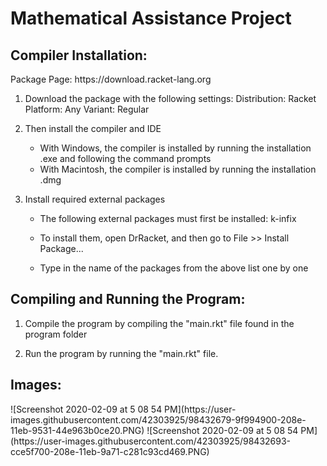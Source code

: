 <h1>Mathematical Assistance Project</h1>
  <h2>Compiler Installation:</h2>
Package Page: https://download.racket-lang.org

1. Download the package with the following settings:
Distribution: Racket
Platform: Any
Variant: Regular

2. Then install the compiler and IDE
    - With Windows, the compiler is installed by running the installation .exe and following the command prompts
    - With Macintosh, the compiler is installed by running the installation .dmg

3. Install required external packages
    - The following external packages must first be installed:
        k-infix
        
    - To install them, open DrRacket, and then go to File >> Install Package... 
    - Type in the name of the packages from the above list one by one
        
        
<h2>Compiling and Running the Program:</h2>

1. Compile the program by compiling the "main.rkt" file found in the program folder

2. Run the program by running the "main.rkt" file.

<h2>Images:</h2>
![Screenshot 2020-02-09 at 5 08 54 PM](https://user-images.githubusercontent.com/42303925/98432679-9f994900-208e-11eb-9531-44e963b0ce20.PNG)
![Screenshot 2020-02-09 at 5 08 54 PM](https://user-images.githubusercontent.com/42303925/98432693-cce5f700-208e-11eb-9a71-c281c93cd469.PNG)
